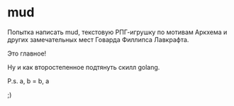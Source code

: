 # mud
Попытка написать mud, текстовую РПГ-игрушку по мотивам Аркхема и других замечательных мест Говарда Филлипса Лавкрафта.

Это главное!

Ну и как второстепенное подтянуть скилл golang.

P.s. a, b = b, a

;)
